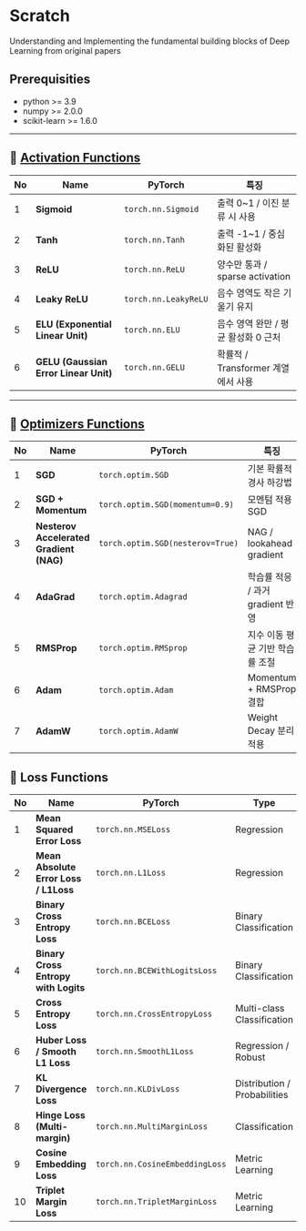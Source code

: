 # Scratch
Understanding and Implementing the fundamental building blocks of Deep Learning from original papers

## Prerequisities
- python >= 3.9
- numpy >= 2.0.0
- scikit-learn >= 1.6.0

---
## 🔸 [Activation Functions](https://velog.io/@smsm8898/Study-Activation-Functions)

| No | Name                                  | PyTorch  | 특징                  | 
| -- | ------------------------------------- | -------------- | -------------------------- | 
| 1  | **Sigmoid**                           | `torch.nn.Sigmoid`   | 출력 0~1 / 이진 분류 시 사용        |
| 2  | **Tanh**                              | `torch.nn.Tanh`      | 출력 -1~1 / 중심화된 활성화         |
| 3  | **ReLU**                              | `torch.nn.ReLU`      | 양수만 통과 / sparse activation | 
| 4  | **Leaky ReLU**                        | `torch.nn.LeakyReLU` | 음수 영역도 작은 기울기 유지           | 
| 5  | **ELU (Exponential Linear Unit)**     | `torch.nn.ELU`       | 음수 영역 완만 / 평균 활성화 0 근처     |
| 6  | **GELU (Gaussian Error Linear Unit)** | `torch.nn.GELU`      | 확률적 / Transformer 계열에서 사용  |


---
## 🔸 [Optimizers Functions](https://velog.io/@smsm8898/Study-Optimizer-Functions)

| No | Name                                    | PyTorch        | 특징                | 
| -- | --------------------------------------- | -------------------------------- | ------------------------ | 
| 1  | **SGD**                                 | `torch.optim.SGD`                | 기본 확률적 경사 하강법            |
| 2  | **SGD + Momentum**                      | `torch.optim.SGD(momentum=0.9)`  | 모멘텀 적용 SGD               | 
| 3  | **Nesterov Accelerated Gradient (NAG)** | `torch.optim.SGD(nesterov=True)` | NAG / lookahead gradient | 
| 4  | **AdaGrad**                             | `torch.optim.Adagrad`            | 학습률 적응 / 과거 gradient 반영  |
| 5  | **RMSProp**                             | `torch.optim.RMSprop`            | 지수 이동 평균 기반 학습률 조절       |
| 6  | **Adam**                                | `torch.optim.Adam`               | Momentum + RMSProp 결합    | 
| 7  | **AdamW**                               | `torch.optim.AdamW`              | Weight Decay 분리 적용       |



## 🔸 Loss Functions
| No | Name                                  | PyTorch            | Type                         | 
| -- | ------------------------------------- | ------------------------ | ---------------------------- | 
| 1  | **Mean Squared Error Loss**           | `torch.nn.MSELoss`             | Regression                   |
| 2  | **Mean Absolute Error Loss / L1Loss** | `torch.nn.L1Loss`              | Regression                   |
| 3  | **Binary Cross Entropy Loss**         | `torch.nn.BCELoss`             | Binary Classification        |
| 4  | **Binary Cross Entropy with Logits**  | `torch.nn.BCEWithLogitsLoss`   | Binary Classification        |
| 5  | **Cross Entropy Loss**                | `torch.nn.CrossEntropyLoss`    | Multi-class Classification   |
| 6  | **Huber Loss / Smooth L1 Loss**       | `torch.nn.SmoothL1Loss`        | Regression / Robust          |
| 7  | **KL Divergence Loss**                | `torch.nn.KLDivLoss`           | Distribution / Probabilities |
| 8  | **Hinge Loss (Multi-margin)**         | `torch.nn.MultiMarginLoss`     | Classification               |
| 9  | **Cosine Embedding Loss**             | `torch.nn.CosineEmbeddingLoss` | Metric Learning              |
| 10 | **Triplet Margin Loss**               | `torch.nn.TripletMarginLoss`   | Metric Learning              |

